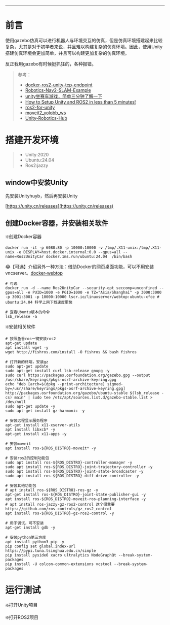 
---


# 前言

使用gazebo仿真可以进行机器人与环境交互的仿真，但是仿真环境搭建起来比较复杂，尤其是对于初学者来说，并且难以构建复杂的仿真环境。因此，使用Unity搭建仿真环境会更加简单，并且可以构建更加复杂的仿真环境。

反正我用gazebo有时候挺抓狂的，各种报错。

> 参考：
> - [docker-ros2-unity-tcp-endpoint](https://github.com/frankjoshua/docker-ros2-unity-tcp-endpoint/tree/master)
> - [Robotics-Nav2-SLAM-Example](https://github.com/Unity-Technologies/Robotics-Nav2-SLAM-Example?tab=readme-ov-file)
> - [unity坐赛车游戏，简单三分钟了解一下](https://www.bilibili.com/video/BV1LU4y1o7re/?vd_source=3bf4271e80f39cfee030114782480463)
> - [How to Setup Unity and ROS2 in less than 5 minutes!](https://www.youtube.com/watch?v=1X6uzrvNwCk)
> - [ros2-for-unity](https://github.com/RobotecAI/ros2-for-unity)
> - [moveit2_yolobb_ws](https://github.com/laoxue888/moveit2_yolobb_ws)
> - [Unity-Robotics-Hub](https://github.com/Unity-Technologies/Unity-Robotics-Hub)

# 搭建开发环境

> - Unity:2020
> - Ubuntu:24.04
> - Ros2:jazzy

## window中安装Unity

先安装Unityhuyb，然后再安装Unity

[https://unity.cn/releases](https://unity.cn/releases)

## 创建Docker容器，并安装相关软件

❇️创建Docker容器

```shell
docker run -it -p 6080:80 -p 10000:10000 -v /tmp/.X11-unix:/tmp/.X11-unix -e DISPLAY=host.docker.internal:0.0 --gpus=all --name=Ros2UnityCar docker.1ms.run/ubuntu:24.04  /bin/bash
```

😂【可选】介绍另外一种方法：借助Docker的网页桌面功能，可以不用安装vncserver。[docker-webtop](https://github.com/linuxserver/docker-webtop)

```shell
# 可选
docker run -d --name Ros2UnityCar --security-opt seccomp=unconfined --gpus=all -e PUID=1000 -e PGID=1000 -e TZ="Asia/Shanghai" -p 3000:3000 -p 3001:3001 -p 10000:10000 lscr.io/linuxserver/webtop:ubuntu-xfce # ubuntu:24.04 科学上网下载速度更快

# 查看Ubuntu版本的命令
lsb_release -a
```

❇️安装相关软件

```shell
# 按照鱼香ros一键安装ros2
apt-get update
apt install wget -y
wget http://fishros.com/install -O fishros && bash fishros

# 打开新的终端，安装gz
sudo apt-get update
sudo apt-get install curl lsb-release gnupg -y
sudo curl https://packages.osrfoundation.org/gazebo.gpg --output /usr/share/keyrings/pkgs-osrf-archive-keyring.gpg
echo "deb [arch=$(dpkg --print-architecture) signed-by=/usr/share/keyrings/pkgs-osrf-archive-keyring.gpg] http://packages.osrfoundation.org/gazebo/ubuntu-stable $(lsb_release -cs) main" | sudo tee /etc/apt/sources.list.d/gazebo-stable.list > /dev/null
sudo apt-get update -y
sudo apt-get install gz-harmonic -y

# 安装远程显示服务程序
apt-get install x11-xserver-utils
apt install libxcb* -y
apt-get install x11-apps -y

# 安装moveit
apt install ros-${ROS_DISTRO}-moveit* -y

# 安装ros2的控制功能包
sudo apt install ros-${ROS_DISTRO}-controller-manager -y
sudo apt install ros-${ROS_DISTRO}-joint-trajectory-controller -y
sudo apt install ros-${ROS_DISTRO}-joint-state-broadcaster -y
sudo apt install ros-${ROS_DISTRO}-diff-drive-controller -y

# 安装其他功能包
# apt install ros-${ROS_DISTRO}-ros-gz -y
apt-get install ros-${ROS_DISTRO}-joint-state-publisher-gui -y
apt install ros-${ROS_DISTRO}-moveit-ros-planning-interface -y
# apt install ros-jazzy-gz-ros2-control 这个很重要 https://github.com/ros-controls/gz_ros2_control
apt install ros-${ROS_DISTRO}-gz-ros2-control -y

# 用于调试，可不安装
apt-get install gdb -y

# 安装python第三方库
apt install python3-pip -y
pip config set global.index-url https://pypi.tuna.tsinghua.edu.cn/simple
pip install pyside6 xacro ultralytics NodeGraphQt --break-system-packages
pip install -U colcon-common-extensions vcstool --break-system-packages
```

# 运行测试

❇️打开Unity项目


❇️打开ROS2项目



